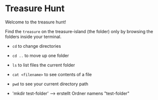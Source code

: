 # Treasure Hunt

Welcome to the treasure hunt!

Find the `treasure` on the treasure-island (the folder) only by browsing the folders inside your
terminal.

- `cd` to change directories
- `cd ..` to move up one folder
- `ls` to list files the current folder
- `cat <filename>` to see contents of a file
- `pwd` to see your current directory path

- 'mkdir test-folder' --> erstellt Ordner namens "test-folder"
